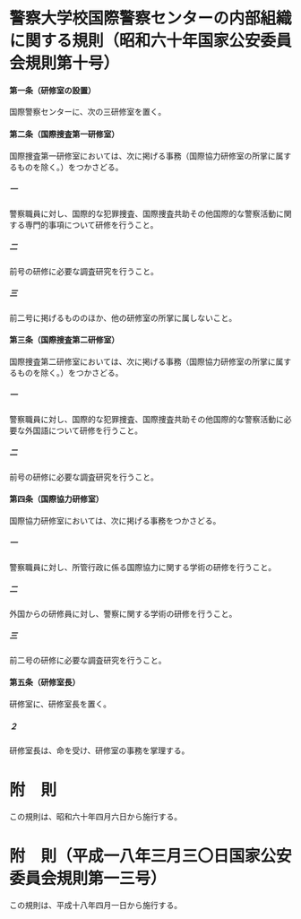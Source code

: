 # 警察大学校国際警察センターの内部組織に関する規則（昭和六十年国家公安委員会規則第十号）
#### 第一条（研修室の設置）
国際警察センターに、次の三研修室を置く。
#### 第二条（国際捜査第一研修室）
国際捜査第一研修室においては、次に掲げる事務（国際協力研修室の所掌に属するものを除く。）をつかさどる。
##### 一
警察職員に対し、国際的な犯罪捜査、国際捜査共助その他国際的な警察活動に関する専門的事項について研修を行うこと。
##### 二
前号の研修に必要な調査研究を行うこと。
##### 三
前二号に掲げるもののほか、他の研修室の所掌に属しないこと。
#### 第三条（国際捜査第二研修室）
国際捜査第二研修室においては、次に掲げる事務（国際協力研修室の所掌に属するものを除く。）をつかさどる。
##### 一
警察職員に対し、国際的な犯罪捜査、国際捜査共助その他国際的な警察活動に必要な外国語について研修を行うこと。
##### 二
前号の研修に必要な調査研究を行うこと。
#### 第四条（国際協力研修室）
国際協力研修室においては、次に掲げる事務をつかさどる。
##### 一
警察職員に対し、所管行政に係る国際協力に関する学術の研修を行うこと。
##### 二
外国からの研修員に対し、警察に関する学術の研修を行うこと。
##### 三
前二号の研修に必要な調査研究を行うこと。
#### 第五条（研修室長）
研修室に、研修室長を置く。
##### ２
研修室長は、命を受け、研修室の事務を掌理する。
# 附　則
この規則は、昭和六十年四月六日から施行する。
# 附　則（平成一八年三月三〇日国家公安委員会規則第一三号）
この規則は、平成十八年四月一日から施行する。
